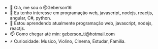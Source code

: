 - 👋 Olá, me sou o @Geberson16
- 👀 Eu tenho interesse em programação web, javascript, nodejs, reactjs, angular, C#, python.
- 🌱 Estou aprendendo atualmente programação web, javascript, nodejs, reactjs.
- 📫 Como chegar até min: geberson_ti@hotmail.com
- ⚡ Curiosidade: Musico, Violino, Cinema, Estudar, Familia.

<!---
Geberson16/Geberson16 is a ✨ special ✨ repository because its `README.md` (this file) appears on your GitHub profile.
You can click the Preview link to take a look at your changes.
--->
